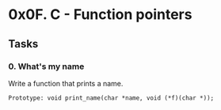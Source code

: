 # 0x0F. C - Function pointers
## Tasks
### 0. What's my name 
Write a function that prints a name.

    Prototype: void print_name(char *name, void (*f)(char *));

